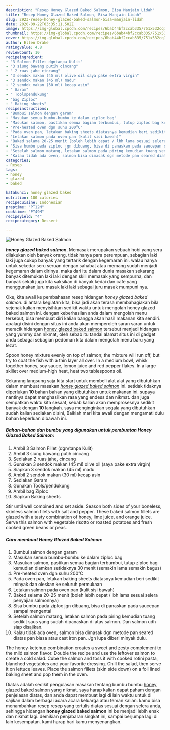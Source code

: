 ```yaml
---
description: "Resep Honey Glazed Baked Salmon, Bisa Manjain Lidah"
title: "Resep Honey Glazed Baked Salmon, Bisa Manjain Lidah"
slug: 2923-resep-honey-glazed-baked-salmon-bisa-manjain-lidah
date: 2020-09-22T03:35:11.502Z
image: https://img-global.cpcdn.com/recipes/6bab44bf2ccab335/751x532cq70/honey-glazed-baked-salmon-foto-resep-utama.jpg
thumbnail: https://img-global.cpcdn.com/recipes/6bab44bf2ccab335/751x532cq70/honey-glazed-baked-salmon-foto-resep-utama.jpg
cover: https://img-global.cpcdn.com/recipes/6bab44bf2ccab335/751x532cq70/honey-glazed-baked-salmon-foto-resep-utama.jpg
author: Ellen Drake
ratingvalue: 4.8
reviewcount: 10
recipeingredient:
- "3 Salmon Fillet dgntanpa Kulit"
- "3 siung bawang putih cincang"
- " 2 ruas jahe cincang"
- "3 sendok makan (45 ml) olive oil saya pake extra virgin"
- "3 sendok makan (45 ml) madu"
- "2 sendok makan (30 ml) kecap asin"
- " Garam"
- " Toolspendukung"
- "bag Ziploc"
- " Baking sheets"
recipeinstructions:
- "Bumbui salmon dengan garam"
- "Masukan semua bumbu-bumbu ke dalam ziploc bag"
- "Masukan salmon, pastikan semua bagian terbumbui, tutup ziploc bag kemudian diamkan setidaknya 30 menit (semakin lama semakin bagus)"
- "Pre-heated oven dgn suhu 200”C"
- "Pada oven pan, letakan baking sheets diatasnya kemudian beri sedikit minyak dan oleskan ke seluruh permukaan"
- "Letakan salmon pada oven pan (kulit sisi bawah)"
- "Baked selama 20-25 menit (boleh lebih cepat / lbh lama sesuai selera penyajian salmonnya)"
- "Sisa bumbu pada ziploc jgn dibuang, bisa di panaskan pada saucepan sampai mengental"
- "Setelah salmon matang, letakan salmon pada piring kemudian tuang sedikit saus yang sudah dipanaskan di atas salmon. Dan salmon udh siap disajikan."
- "Kalau tidak ada oven, salmon bisa dimasak dgn metode pan seared diatas pan biasa atau cast iron pan. Jgn lupa diberi minyak dulu."
categories:
- Resep
tags:
- honey
- glazed
- baked

katakunci: honey glazed baked 
nutrition: 180 calories
recipecuisine: Indonesian
preptime: "PT12M"
cooktime: "PT49M"
recipeyield: "4"
recipecategory: Dessert

---
```



![Honey Glazed Baked Salmon](https://img-global.cpcdn.com/recipes/6bab44bf2ccab335/751x532cq70/honey-glazed-baked-salmon-foto-resep-utama.jpg)

<b><i>honey glazed baked salmon</i></b>, Memasak merupakan sebuah hobi yang seru dilakukan oleh banyak orang. tidak hanya para perempuan, sebagian laki laki juga cukup banyak yang tertarik dengan kegemaran ini. walau hanya untuk sekedar seru seruan dengan sahabat atau memang sudah menjadi kegemaran dalam dirinya. maka dari itu dalam dunia masakan sekarang banyak ditemukan laki laki dengan skill memasak yang sempurna, dan banyak sekali juga kita saksikan di banyak kedai dan cafe yang menggunakan juru masak laki laki sebagai juru masak mumpuni nya.

Oke, kita awali ke pembahasan resep hidangan <i>honey glazed baked salmon</i>. di antara kegiatan kita, bisa jadi akan terasa membahagiakan bila sejenak kalian menyisihkan sedikit waktu untuk mengolah honey glazed baked salmon ini. dengan keberhasilan anda dalam mengolah menu tersebut, bisa membuat diri kalian bangga akan hasil makanan kita sendiri. apalagi disini dengan situs ini anda akan memperoleh saran saran untuk meracik hidangan <u>honey glazed baked salmon</u> tersebut menjadi hidangan yang yummy dan nikmat, oleh sebab itu tandai alamat situs ini di gadget anda sebagai sebagian pedoman kita dalam mengolah menu baru yang lezat.

Spoon honey mixture evenly on top of salmon; the mixture will run off, but try to coat the fish with a thin layer all over. In a medium bowl, whisk together honey, soy sauce, lemon juice and red pepper flakes. In a large skillet over medium-high heat, heat two tablespoons oil.


Sekarang langsung saja kita start untuk membeli alat alat yang dibutuhkan dalam membuat masakan <u><i>honey glazed baked salmon</i></u> ini. setidak tidaknya diperlukan <b>10</b> bahan bahan yang dibutuhkan untuk makanan ini. supaya nantinya dapat menghasilkan rasa yang endess dan nikmat. dan juga sempatkan waktu kita sesaat, sebab kalian akan memprosesnya sedikit banyak dengan <b>10</b> langkah. saya menginginkan segala yang dibutuhkan sudah kalian sediakan disini, Baiklah mari kita awali dengan mengamati dulu bahan keperluan dibawah ini.

<!--inarticleads1-->

##### Bahan-bahan dan bumbu yang digunakan untuk pembuatan Honey Glazed Baked Salmon:

1. Ambil 3 Salmon Fillet (dgn/tanpa Kulit)
1. Ambil 3 siung bawang putih cincang
1. Sediakan  2 ruas jahe, cincang
1. Gunakan 3 sendok makan (45 ml) olive oil (saya pake extra virgin)
1. Siapkan 3 sendok makan (45 ml) madu
1. Ambil 2 sendok makan (30 ml) kecap asin
1. Sediakan  Garam
1. Gunakan  Tools/pendukung
1. Ambil bag Ziploc
1. Siapkan  Baking sheets


Stir until well combined and set aside. Season both sides of your boneless, skinless salmon filets with salt and pepper. These baked salmon fillets are glazed with a tasty combination of honey, lime juice, and orange juice. Serve this salmon with vegetable risotto or roasted potatoes and fresh cooked green beans or peas. 

<!--inarticleads2-->

##### Cara membuat Honey Glazed Baked Salmon:

1. Bumbui salmon dengan garam
1. Masukan semua bumbu-bumbu ke dalam ziploc bag
1. Masukan salmon, pastikan semua bagian terbumbui, tutup ziploc bag kemudian diamkan setidaknya 30 menit (semakin lama semakin bagus)
1. Pre-heated oven dgn suhu 200”C
1. Pada oven pan, letakan baking sheets diatasnya kemudian beri sedikit minyak dan oleskan ke seluruh permukaan
1. Letakan salmon pada oven pan (kulit sisi bawah)
1. Baked selama 20-25 menit (boleh lebih cepat / lbh lama sesuai selera penyajian salmonnya)
1. Sisa bumbu pada ziploc jgn dibuang, bisa di panaskan pada saucepan sampai mengental
1. Setelah salmon matang, letakan salmon pada piring kemudian tuang sedikit saus yang sudah dipanaskan di atas salmon. Dan salmon udh siap disajikan.
1. Kalau tidak ada oven, salmon bisa dimasak dgn metode pan seared diatas pan biasa atau cast iron pan. Jgn lupa diberi minyak dulu.


The honey-ketchup combination creates a sweet and zesty complement to the mild salmon flavor. Double the recipe and use the leftover salmon to create a cold salad. Cube the salmon and toss it with cooked rotini pasta, blanched vegetables and your favorite dressing. Chill the salad, then serve it on lettuce leaves. Place the salmon fillets (skin side down) on a foil lined baking sheet and pop them in the oven. 

Diatas adalah sedikit pengulasan masakan tentang bumbu bumbu <u>honey glazed baked salmon</u> yang nikmat. saya harap kalian dapat paham dengan penjelasan diatas, dan anda dapat membuat lagi di lain waktu untuk di sajikan dalam berbagai acara acara keluarga atau teman kalian. kamu bisa menambahkan resep resep yang tertulis diatas sesuai dengan selera anda, sehingga hidangan <b>honey glazed baked salmon</b> ini bs menjadi lebih enak dan nikmat lagi. demikian penjabaran singkat ini, sampai berjumpa lagi di lain kesempatan. kami harap hari kamu menyenangkan.
